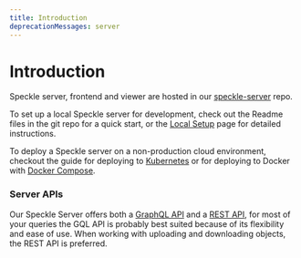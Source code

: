 ```yaml
---
title: Introduction
deprecationMessages: server
---
```


<Banner />

# Introduction

Speckle server, frontend and viewer are hosted in our [speckle-server](https://github.com/specklesystems/speckle-server) repo.

To set up a local Speckle server for development, check out the Readme files in the git repo for a quick start, or the [Local Setup](/server/server-local-dev) page for detailed instructions.

To deploy a Speckle server on a non-production cloud environment, checkout the guide for deploying to [Kubernetes](/server/server-setup-k8s) or for deploying to Docker with [Docker Compose](/server/server-manualsetup).

### Server APIs

Our Speckle Server offers both a [GraphQL API](/dev/graphql-api) and a [REST API](/server/server-rest-api), for most of your queries the GQL API is probably best suited because of its flexibility and ease of use.
When working with uploading and downloading objects, the REST API is preferred.

